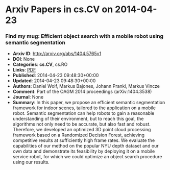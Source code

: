 # Arxiv Papers in cs.CV on 2014-04-23
### Find my mug: Efficient object search with a mobile robot using semantic segmentation
- **Arxiv ID**: http://arxiv.org/abs/1404.5765v1
- **DOI**: None
- **Categories**: **cs.CV**, cs.RO
- **Links**: [PDF](http://arxiv.org/pdf/1404.5765v1)
- **Published**: 2014-04-23 09:48:30+00:00
- **Updated**: 2014-04-23 09:48:30+00:00
- **Authors**: Daniel Wolf, Markus Bajones, Johann Prankl, Markus Vincze
- **Comment**: Part of the OAGM 2014 proceedings (arXiv:1404.3538)
- **Journal**: None
- **Summary**: In this paper, we propose an efficient semantic segmentation framework for indoor scenes, tailored to the application on a mobile robot. Semantic segmentation can help robots to gain a reasonable understanding of their environment, but to reach this goal, the algorithms not only need to be accurate, but also fast and robust. Therefore, we developed an optimized 3D point cloud processing framework based on a Randomized Decision Forest, achieving competitive results at sufficiently high frame rates. We evaluate the capabilities of our method on the popular NYU depth dataset and our own data and demonstrate its feasibility by deploying it on a mobile service robot, for which we could optimize an object search procedure using our results.



